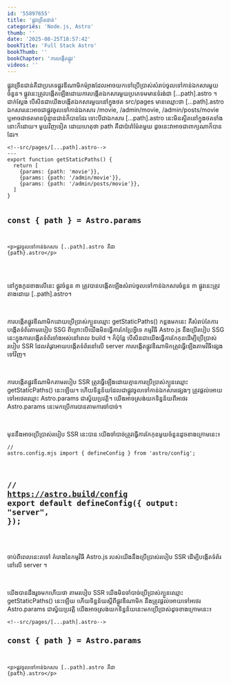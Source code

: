 ```yaml
---
id: '55897655'
title: 'ផ្លូវ​ច្រើន​ជាន់'
categories: 'Node.js, Astro'
thumb: ''
date: '2025-08-25T18:57:42'
bookTitle: 'Full Stack Astro'
bookThumb: ''
bookChapter: 'ការបង្កើត​ផ្លូវ'
videos: ''
---
```

<p>ផ្លូវ​ច្រើន​ជាន់​គឺ​ជា​ប្រភេទ​ផ្លូវ​ឌីណាមិក​ម៉្យាងដែល​អាច​យក​ទៅ​ប្រើប្រាស់​សំរាប់​ចូល​ទៅ​កាន់​ឯកសារ​​មួយចំនួន។ ផ្លូវ​នេះ​ត្រូវ​បង្កើត​ឡើង​ដោយការ​បង្កើត​ឯកសារ​មួយ​ប្រភេទ​មមាន​ទំរង់​ជា […path].astro ។ ជាក់ស្តែង បើ​សិន​ជា​យើង​បង្កើតឯកសារ​មួយ​នៅ​ក្នុង​ថត src/pages មាន​ឈ្មោះ​ថា […path].astro ឯកសារ​​​នេះ​អាច​ជា​ផ្លូវ​ចូល​ទៅកាន់​ឯកសារ​ /movie, /admin/movie, /admin/posts/movie ឬ​​អាចជា​​ថត​​មាន​ប៉ុន្មាន​ជាន់​ក៏​បាន​ដែរ ទោះ​បី​ជា​ឯកសារ […path].astro ​នេះ​មិន​ស្ថិត​នៅ​ក្នុង​ថត​ទាំងនោះ​ក៏ដោយ​។ មួយវិញទៀត ដោយ​ហេតុថា​ path គឺ​ជា​ប៉ារ៉ាម៉ែត​មួយ ដូចនេះ​វាអាច​ជា​ពាក្យ​ណា​ក៏​បាន​ដែរ​។</p><pre><code class="svelte">&lt;!--src/pages/[...path].astro--&gt;
---
export function getStaticPaths() {
  return [
    {params: {path: 'movie'}},
    {params: {path: '/admin/movie'}},
    {params: {path: '/admin/posts/movie'}},
  ]
}
 
const { path } = Astro.params
---

&lt;p&gt;​​​​​​​​​​​​​​​​​​​​​​​​​​​ផ្លូវចូល​ទៅ​កាន់ឯកសារ [..path].astro គឺ​ជា {path}.astro&lt;/p&gt;</code></pre><p>&nbsp;</p><p>នៅ​ក្នុង​​កូដ​ខាង​លើ​នេះ ​ផ្លូវ​ចំនួន ៣ ត្រូវ​បាន​បង្កើត​ឡើង​សំរាប់​ចូល​ទៅ​កាន់​ឯកសារ​ចំនួន ៣ ផ្លូវ​នេះ​ត្រូវ​តាង​ដោយ [..path].astro។</p><p>&nbsp;</p><p>ការបង្កើត​ផ្លូវ​ឌីណាមិក​ដោយ​ប្រើប្រាស់​ក្បួន​ឈ្មោះ getStaticPaths() កន្លង​មកនេះ គឺ​សំរាប់​តែការបង្កើត​​ទំព័រ​តាម​របៀប SSG ពីព្រោះ​បើ​យើង​មិន​ធ្វើ​ការកែប្រែ​អ្វី​ទេ កម្មវិធី Astro.js នឹង​ប្រើរបៀប​ SSG នេះ​ក្នុង​ការបង្កើត​ទំព័រ​ទាំងអស់​នៅ​ពេល build ។ ក៏ប៉ុន្តែ បើ​សិន​ជា​យើង​ធ្វើការ​កែកុន​ដើម្បី​ប្រើប្រាស់​របៀប SSR ដែល​តំរូវ​អោយបង្កើត​ទំព័រ​នៅ​លើ server ការបង្កើត​ផ្លូវ​ឌីណាមិកត្រូវ​ធ្វើ​ឡើង​តាម​វិធី​ផ្សេង​ទៅ​វិញ​។</p><p>&nbsp;</p><p>ការបង្កើត​ផ្លូវ​ឌីណាមិក​តាម​​របៀប SSR ត្រូវ​ធ្វើ​ឡើង​ដោយ​គ្មាន​ការប្រើប្រាស់​ក្បួន​ឈ្មោះ getStaticPaths() នេះ​ឡើយ។ ហើយ​ទិន្នន័យ​ដែល​ជា​ផ្លូវ​ចូល​ទៅ​កាន់ឯកសារផ្សេង​ៗ ត្រូវ​ផ្តល់អោយ​ទៅអថេរឈ្មោះ Astro.params ជា​ស្វ័យប្រវត្តិ។ ​យើង​អាច​ស្រង់​យក​ទិន្នន័យ​ពី​អថេរ Astro.params នេះ​​មក​ប្រើការ​បានតាម​​ការចាំបាច់​។</p><p>&nbsp;</p><p>មុន​នឹង​អាច​ប្រើប្រាស់​របៀប SSR នេះ​បាន យើង​ចាំបាច់​ត្រូវ​ធ្វើការ​កែកុន​មួយ​ចំនួនដូច​ខាង​ក្រោម​នេះ៖</p><pre><code>// astro.config.mjs
import { defineConfig } from 'astro/config';

// https://astro.build/config
export default defineConfig({
  output: "server",
});</code></pre><p>&nbsp;</p><p>ចាប់ពី​ពេល​នេះ​តទៅ គំរោង​នៃ​កម្មវិធី Astro.js របស់​យើង​ នឹង​ប្រើប្រាស់​របៀប SSR ដើម្បី​បង្កើត​ទំព័រ​នៅ​លើ server ។</p><p>&nbsp;</p><p>យើង​បាន​ដឹង​រួច​មក​ហើយ​ថា តាម​របៀប SSR យើង​មិន​ចាំបាច់​ប្រើប្រាស់​ក្បួន​ឈ្មោះ getStaticPaths() នេះ​ឡើយ ហើយ​ទិន្នន័យស្តី​ពី​ផ្លូវឌីណាមិក នឹងត្រូវ​ផ្តល់​អោយ​ទៅ​អថេរ Astro.params ជា​ស្វ័យប្រវត្តិ យើង​អាច​ស្រង់​យក​ទិន្នន័យ​នេះ​មក​ប្រើប្រាស់​ដូច​ខាង​ក្រោម​នេះ៖</p><pre><code class="svelte">&lt;!--src/pages/[...path].astro--&gt;
---
const { path } = Astro.params
---

&lt;p&gt;​​​​​​​​​​​​​​​​​​​​​​​​​​​ផ្លូវចូល​ទៅ​កាន់ឯកសារ [..path].astro គឺ​ជា {path}.astro&lt;/p&gt;</code></pre>
